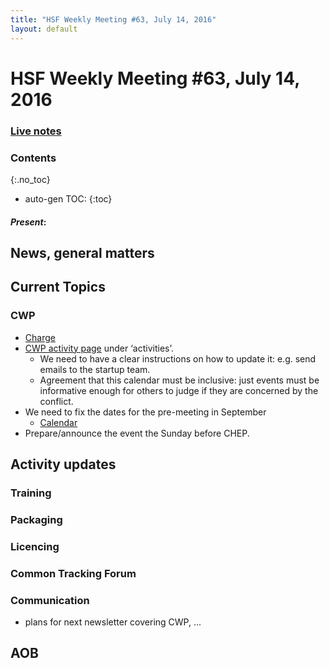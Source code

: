 ```yaml
---
title: "HSF Weekly Meeting #63, July 14, 2016"
layout: default
---
```


# HSF Weekly Meeting #63, July 14, 2016

### [Live notes](https://docs.google.com/document/d/1f1IZGxsmngeT3cB61kdB4f1q-nQnxnklN87Bj9Eobjc/edit?usp=sharing)

### Contents
{:.no_toc}

* auto-gen TOC:
{:toc}


#### *Present*: 

## News, general matters


## Current Topics

### CWP

-   [Charge](http://hepsoftwarefoundation.org/assets/CWP-Charge-HSF.pdf)
-   [CWP activity page](http://hepsoftwarefoundation.org/workinggroups/2016/07/06/communitywhitepaper.html) under ‘activities’.
    -   We need to have a clear instructions on how to update it: e.g. send emails to the startup team.
    -   Agreement that this calendar must be inclusive: just events must be informative enough for others to judge if they are concerned by the conflict.
-   We need to fix the dates for the pre-meeting in September
    -   [Calendar](https://calendar.google.com/calendar/embed?src=e4v33e1a1drbncdle1n03ahpcs%40group.calendar.google.com&ctz=Europe/Amsterdam)
-   Prepare/announce the event the Sunday before CHEP.

## Activity updates

### Training


### Packaging


### Licencing


### Common Tracking Forum

### Communication

- plans for next newsletter covering CWP, ...

## AOB



